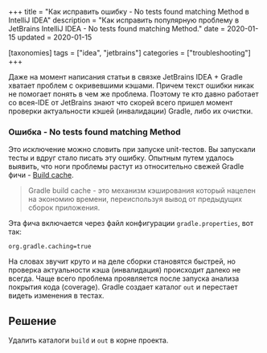 +++
title = "Как исправить ошибку - No tests found matching Method в IntelliJ IDEA"
description = "Как исправить популярную проблему в JetBrains IntelliJ IDEA - No tests found matching Method."
date = 2020-01-15
updated = 2020-01-15

[taxonomies]
tags = ["idea", "jetbrains"]
categories = ["troubleshooting"]
+++

Даже на момент написания статьи в связке JetBrains IDEA + Gradle хватает проблем с окривевшими кэшами. 
Причем текст ошибки никак не помогает понять в чем же проблема. Поэтому те кто давно работает 
со всея-IDE от JetBrains знают что скорей всего пришел момент проверки актуальности кэшей (инвалидации) Gradle, либо их очистки.

### Ошибка - No tests found matching Method

Это исключение можно словить при запуске unit-тестов. Вы запускали тесты и вдруг стало писать эту ошибку.
Опытным путем удалось выявить, что ноги проблемы растут из относительно свежей Gradle фичи - [Build cache](https://docs.gradle.org/current/userguide/build_cache.html).

> Gradle build cache - это механизм кэширования который нацелен на экономию времени, переиспользуя вывод от предыдущих сборок приложения.

Эта фича включается через файл конфигурации `gradle.properties`, вот так:

```properties
org.gradle.caching=true
```

На словах звучит круто и на деле сборки становятся быстрей, но проверка актуальности кэша (инвалидация) происходит далеко не всегда.
Чаще всего проблема проявляется после запуска анализа покрытия кода (coverage). Gradle создает каталог `out` и перестает
видеть изменения в тестах.

## Решение

Удалить каталоги `build` и `out` в корне проекта.
